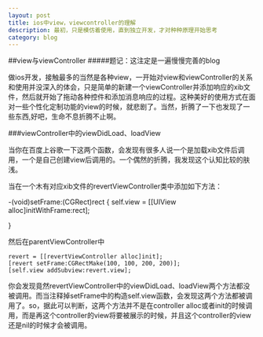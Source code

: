 ```yaml
---
layout: post
title: ios中view，viewcontroller的理解
description: 最初，只是模仿着使用，直到独立开发，才对种种原理开始思考
category: blog
---
```


##view与viewController
#####题记：这注定是一遍慢慢完善的blog

做ios开发，接触最多的当然是各种view，一开始对view和viewController的关系和使用并没深入的体会，只是简单的新建一个viewController并添加响应的xib文件，然后就开始了拖动各种控件和添加消息响应的过程。这种美好的使用方式在面对一些个性化定制功能的view的时候，就悲剧了。当然，折腾了一下也发现了一些东西,好吧，生命不息折腾不止啊。

###viewController中的viewDidLoad、loadView

当你在百度上谷歌一下这两个函数，会发现有很多人说一个是加载xib文件后调用，一个是自己创建view后调用的。一个偶然的折腾，我发现这个认知比较的肤浅。

当在一个木有对应xib文件的revertViewController类中添加如下方法：

-(void)setFrame:(CGRect)rect
{
    self.view = [[UIView alloc]initWithFrame:rect];
    
}

然后在parentViewController中

    revert = [[revertViewController alloc]init];
    [revert setFrame:CGRectMake(100, 100, 200, 200)];
    [self.view addSubview:revert.view];

你会发现竟然revertViewController中的viewDidLoad、loadView两个方法都没被调用。而当注释掉setFrame中的构造self.view函数，会发现这两个方法都被调用了。so，据此可以判断，这两个方法并不是在controller alloc或者init的时候调用，而是再这个controller的view将要被展示的时候，并且这个controller的view还是nil的时候才会被调用。


